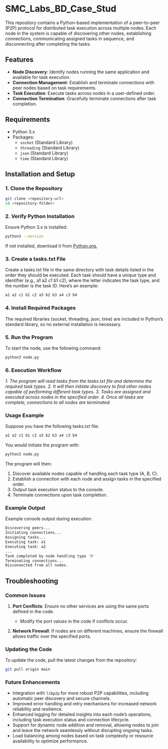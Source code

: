 # SMC_Labs_BD_Case_Stud

This repository contains a Python-based implementation of a peer-to-peer (P2P) protocol for distributed task execution across multiple nodes. Each node in the system is capable of discovering other nodes, establishing connections, communicating assigned tasks in sequence, and disconnecting after completing the tasks.

## Features

- **Node Discovery**: Identify nodes running the same application and available for task execution.
- **Connection Management**: Establish and terminate connections with peer nodes based on task requirements.
- **Task Execution**: Execute tasks across nodes in a user-defined order.
- **Connection Termination**: Gracefully terminate connections after task completion.

## Requirements

- Python 3.x
- Packages:
  - `socket` (Standard Library)
  - `threading` (Standard Library)
  - `json` (Standard Library)
  - `time` (Standard Library)
  
## Installation and Setup

### 1. Clone the Repository

```bash
git clone <repository-url>
cd <repository-folder>
```
### 2. Verify Python Installation
Ensure Python 3.x is installed:
```bash
python3 --version
```
If not installed, download it from [Python.org.](https://www.python.org/downloads/)

### 3. Create a tasks.txt File
Create a tasks.txt file in the same directory with task details listed in the order they should be executed. Each task should have a unique type and identifier (e.g., a1 a2 c1 b1 c2), where the letter indicates the task type, and the number is the task ID. Here’s an example:
```bash
a1 a2 c1 b1 c2 a3 b2 b3 a4 c3 b4
```

### 4. Install Required Packages
The required libraries (socket, threading, json, time) are included in Python’s standard library, so no external installation is necessary.

### 5. Run the Program
To start the node, use the following command:
```bash
python3 node.py
```

### 6. Execution Workflow
*1. The program will read tasks from the tasks.txt file and determine the required task types.*
*2. It will then initiate discovery to find other nodes capable of performing different task types.*
*3. Tasks are assigned and executed across nodes in the specified order.*
*4. Once all tasks are complete, connections to all nodes are terminated.*

### Usage Example
Suppose you have the following tasks.txt file:
```bash
a1 a2 c1 b1 c2 a3 b2 b3 a4 c3 b4
```
You would initiate the program with:
```bash
python3 node.py
```
The program will then:
 1. Discover available nodes capable of handling each task type (A, B, C).
 2. Establish a connection with each node and assign tasks in the specified order.
 3. Output task execution status to the console.
 4. Terminate connections upon task completion.

### Example Output
Example console output during execution:
```bash
Discovering peers...
Initiating connections...
Assigning tasks...
Executing task: a1
Executing task: a2
...
Task completed by node handling type 'B'
Terminating connections...
Disconnected from all nodes.
```
## Troubleshooting

### Common Issues

1. **Port Conflicts**: Ensure no other services are using the same ports defined in the code.
   - Modify the port values in the code if conflicts occur.

2. **Network Firewall**: If nodes are on different machines, ensure the firewall allows traffic over the specified ports.

### Updating the Code

To update the code, pull the latest changes from the repository:

```bash
git pull origin main
```

### Future Enhancements

- Integration with `libp2p` for more robust P2P capabilities, including automatic peer discovery and secure channels.
- Improved error handling and retry mechanisms for increased network reliability and resilience.
- Enhanced logging for detailed insights into each node’s operations, including task execution status and connection lifecycle.
- Support for dynamic node addition and removal, allowing nodes to join and leave the network seamlessly without disrupting ongoing tasks.
- Load balancing among nodes based on task complexity or resource availability to optimize performance.

